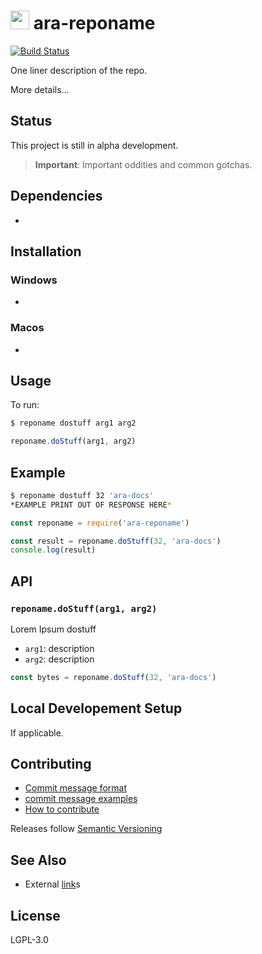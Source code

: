 <img src="https://github.com/arablocks/docs/blob/master/ara.png" width="30" height="30" /> ara-reponame
========

[![Build Status](https://travis-ci.com/AraBlocks/docs.svg?token=6WjTyCg41y8MBmCzro5x&branch=master)](https://travis-ci.com/arablocks/docs)

One liner description of the repo.

More details...

## Status
This project is still in alpha development.

> **Important**: Important oddities and common gotchas.

## Dependencies
-

## Installation
### Windows
-

### Macos
-

## Usage
To run:
```sh
$ reponame dostuff arg1 arg2
```
```js
reponame.doStuff(arg1, arg2)
```

## Example
```sh
$ reponame dostuff 32 'ara-docs'
*EXAMPLE PRINT OUT OF RESPONSE HERE*
```

```js
const reponame = require('ara-reponame')

const result = reponame.doStuff(32, 'ara-docs')
console.log(result)
```

## API
### `reponame.doStuff(arg1, arg2)`

Lorem Ipsum dostuff
- `arg1`: description
- `arg2`: description

```js
const bytes = reponame.doStuff(32, 'ara-docs')
```

## Local Developement Setup
If applicable.

## Contributing
- [Commit message format](/.github/COMMIT_FORMAT.md)
- [commit message examples](/.github/COMMIT_FORMAT_EXAMPLES.md)
- [How to contribute](/.github/CONTRIBUTING.md)

Releases follow [Semantic Versioning](https://semver.org/)

## See Also
- External [link](https://goo.gl/67cqTC)s

## License
LGPL-3.0
